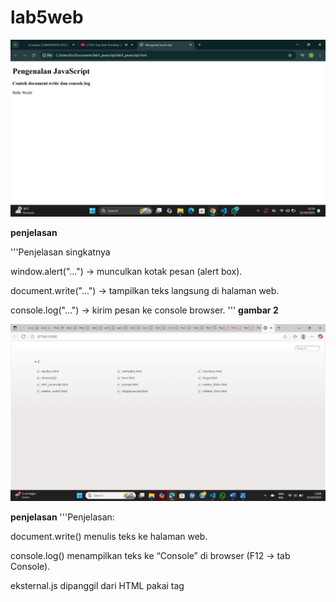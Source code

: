 # lab5web

![foto](https://github.com/Indahwakifa/lab5web/blob/e1b3f1e40dbf5880ab2dc69898e3a430d7f13d87/foto/jvs1.png)

**penjelasan**

'''Penjelasan singkatnya

window.alert("...") → munculkan kotak pesan (alert box).

document.write("...") → tampilkan teks langsung di halaman web.

console.log("...") → kirim pesan ke console browser.
'''
**gambar 2**

![foto](https://github.com/Indahwakifa/lab5web/blob/f8a622895af8094bb131ed2444d4bb679c69003f/foto/jvs2.jpg)

**penjelasan**
'''Penjelasan:

document.write() menulis teks ke halaman web.

console.log() menampilkan teks ke “Console” di browser (F12 → tab Console).

eksternal.js dipanggil dari HTML pakai tag <script src="...">.
'''

**gambar3**
![foto](https://github.com/Indahwakifa/lab5web/blob/1b114735fed3b18344fc68e17105bf3d2f306c4a/foto/jvs3.png)

**penjelasan**

'''Penjelasan:

window.alert() → menampilkan pesan pop-up ke pengguna.

<!-- ... //--> adalah gaya lama untuk menyembunyikan script dari browser lama (nggak wajib di browser modern).
'''

**gambar4**
![foto](https://github.com/Indahwakifa/lab5web/blob/0b53e008ae465005107683f824a925b6eae55046/foto/jvs4.png)

**penjelasan**


![foto](https://github.com/Indahwakifa/lab5web/blob/e2c1e282fcd130a8a780592e24b3d5821762bfcd/foto/jvs5.png)

![foto](https://github.com/Indahwakifa/lab5web/blob/80930ce026dbdfb0f3bf0ee655d0edc3a2f7d0c7/foto/jvs6.png)

![foto](https://github.com/Indahwakifa/lab5web/blob/859fb262208f530ad035469b3acf70e73d20f234/foto/jvs7.png)

![foto](https://github.com/Indahwakifa/lab5web/blob/2e397b5eccdef933381744703ef25186e025b00d/foto/jvs8.png)

![foto](https://github.com/Indahwakifa/lab5web/blob/fd690042898cc389e2833d03ea4a2a2e2e730481/foto/jvs9.png)

![foto](https://github.com/Indahwakifa/lab5web/blob/0f4f48176ad69e81cfa0b6c23440262750df6255/foto/jvs10.png)

![foto](https://github.com/Indahwakifa/lab5web/blob/7f2e96c1807acf7b9b7b7aa4f3a74503ec6a892d/foto/jvs11.png)

![foto](https://github.com/Indahwakifa/lab5web/blob/231f8075654f14be8ea2ad29f932c76e034f1a50/foto/jvs12.png)

